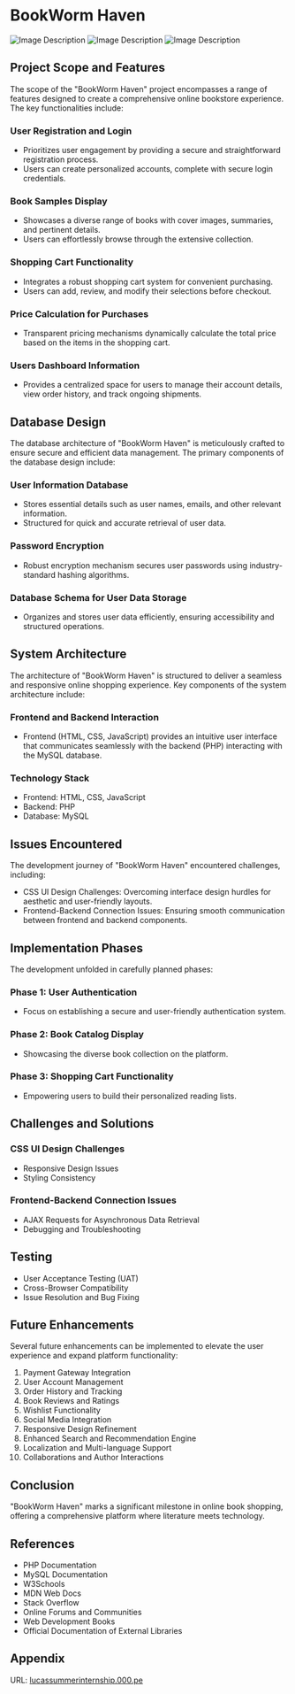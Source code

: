 # BookWorm Haven
![Image Description](https://github.com/lucasstranger1/Prototype-Onlinebookstore/raw/main/homepagePicture1.png)
![Image Description](https://github.com/lucasstranger1/Prototype-Onlinebookstore/raw/main/homepagePicture2.png)
![Image Description](https://github.com/lucasstranger1/Prototype-Onlinebookstore/raw/main/homepagePicture3.png)




## Project Scope and Features

The scope of the "BookWorm Haven" project encompasses a range of features designed to create a comprehensive online bookstore experience. The key functionalities include:

### User Registration and Login
- Prioritizes user engagement by providing a secure and straightforward registration process.
- Users can create personalized accounts, complete with secure login credentials.

### Book Samples Display
- Showcases a diverse range of books with cover images, summaries, and pertinent details.
- Users can effortlessly browse through the extensive collection.

### Shopping Cart Functionality
- Integrates a robust shopping cart system for convenient purchasing.
- Users can add, review, and modify their selections before checkout.

### Price Calculation for Purchases
- Transparent pricing mechanisms dynamically calculate the total price based on the items in the shopping cart.

### Users Dashboard Information
- Provides a centralized space for users to manage their account details, view order history, and track ongoing shipments.

## Database Design

The database architecture of "BookWorm Haven" is meticulously crafted to ensure secure and efficient data management. The primary components of the database design include:

### User Information Database
- Stores essential details such as user names, emails, and other relevant information.
- Structured for quick and accurate retrieval of user data.

### Password Encryption
- Robust encryption mechanism secures user passwords using industry-standard hashing algorithms.

### Database Schema for User Data Storage
- Organizes and stores user data efficiently, ensuring accessibility and structured operations.

## System Architecture

The architecture of "BookWorm Haven" is structured to deliver a seamless and responsive online shopping experience. Key components of the system architecture include:

### Frontend and Backend Interaction
- Frontend (HTML, CSS, JavaScript) provides an intuitive user interface that communicates seamlessly with the backend (PHP) interacting with the MySQL database.

### Technology Stack
- Frontend: HTML, CSS, JavaScript
- Backend: PHP
- Database: MySQL

## Issues Encountered

The development journey of "BookWorm Haven" encountered challenges, including:

- CSS UI Design Challenges: Overcoming interface design hurdles for aesthetic and user-friendly layouts.
- Frontend-Backend Connection Issues: Ensuring smooth communication between frontend and backend components.

## Implementation Phases

The development unfolded in carefully planned phases:

### Phase 1: User Authentication
- Focus on establishing a secure and user-friendly authentication system.

### Phase 2: Book Catalog Display
- Showcasing the diverse book collection on the platform.

### Phase 3: Shopping Cart Functionality
- Empowering users to build their personalized reading lists.

## Challenges and Solutions

### CSS UI Design Challenges
- Responsive Design Issues
- Styling Consistency

### Frontend-Backend Connection Issues
- AJAX Requests for Asynchronous Data Retrieval
- Debugging and Troubleshooting

## Testing

- User Acceptance Testing (UAT)
- Cross-Browser Compatibility
- Issue Resolution and Bug Fixing

## Future Enhancements

Several future enhancements can be implemented to elevate the user experience and expand platform functionality:

1. Payment Gateway Integration
2. User Account Management
3. Order History and Tracking
4. Book Reviews and Ratings
5. Wishlist Functionality
6. Social Media Integration
7. Responsive Design Refinement
8. Enhanced Search and Recommendation Engine
9. Localization and Multi-language Support
10. Collaborations and Author Interactions

## Conclusion

"BookWorm Haven" marks a significant milestone in online book shopping, offering a comprehensive platform where literature meets technology.

## References

- PHP Documentation
- MySQL Documentation
- W3Schools
- MDN Web Docs
- Stack Overflow
- Online Forums and Communities
- Web Development Books
- Official Documentation of External Libraries

## Appendix

URL: [lucassummerinternship.000.pe](https://lucassummerinternship.000.pe)
